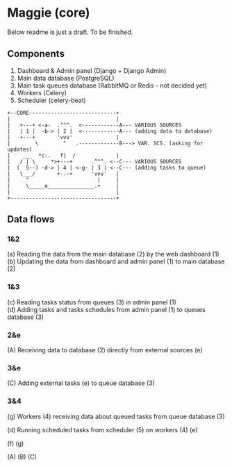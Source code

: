 # Maggie (core)
Below readme is just a draft. To be finished.
## Components
1) Dashboard & Admin panel (Django + Django Admin)
2) Main data database (PostgreSQL)
3) Main task queues database (RabbitMQ or Redis - not decided yet)
4) Workers (Celery)
5) Scheduler (celery-beat)

```
+--CORE----------------------------+
|                                  |
|   +---+ <-a-  .^^^.  <------------A--- VARIOUS SOURCES
|   | 1 |  -b-> | 2 |  <------------A--- (adding data to database) 
|   +---+       'vvv'              |
|        \        ^   .-------------B---> VAR. SCS. (asking for updates)
|    ___  *c-.   f|  /             |
|   / | \     *>+---+      .^^^. <--C--- VARIOUS SOURCES
|  (  5--) -d-> | 4 | <-g- | 3 | <--C--- (adding tasks to queue) 
|   \___/       +---+      'vvv'   |
|     ^                      |     |
|     \_____e_______________.+     |
|                                  |
+----------------------------------+
```

## Data flows
### 1&2
(a) Reading the data from the main database (2) by the web dashboard (1)  
(b) Updating the data from dashboard and admin panel (1) to main database (2)  

### 1&3
(c) Reading tasks status from queues (3) in admin panel (1)  
(d) Adding tasks and tasks schedules from admin panel (1) to queues database (3)

### 2&e
(A) Receiving data to database (2) directly from external sources (e)

### 3&e
(C) Adding external tasks (e) to queue database (3)

### 3&4
(g) Workers (4) receiving data about queued tasks from queue database (3)

(d) Running scheduled tasks from scheduler (5) on workers (4)
(e)

(f)
(g)

(A)
(B)
(C)